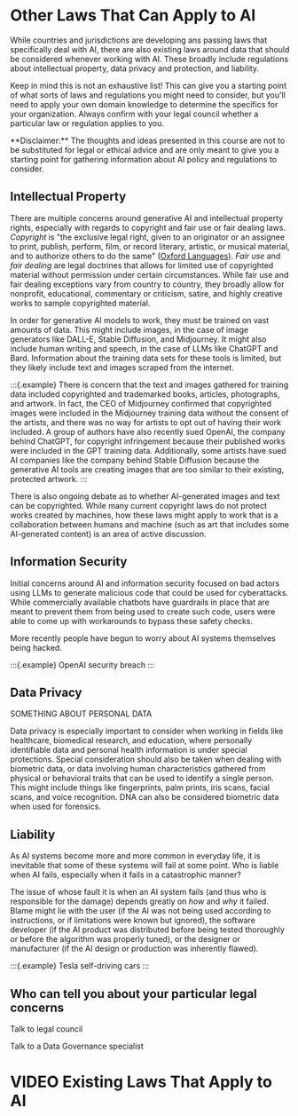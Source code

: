 


# Other Laws That Can Apply to AI

While countries and jurisdictions are developing ans passing laws that specifically deal with AI, there are also existing laws around data that should be considered whenever working with AI. These broadly include regulations about intellectual property, data privacy and protection, and liability.

Keep in mind this is not an exhaustive list! This can give you a starting point of what sorts of laws and regulations you might need to consider, but you'll need to apply your own domain knowledge to determine the specifics for your organization. Always confirm with your legal council whether a particular law or regulation applies to you.

<div class = disclaimer>
**Disclaimer:** The thoughts and ideas presented in this course are not to be substituted for legal or ethical advice and are only meant to give you a starting point for gathering information about AI policy and regulations to consider.
</div>

## Intellectual Property

There are multiple concerns around generative AI and intellectual property rights, especially with regards to copyright and fair use or fair dealing laws. _Copyright_ is "the exclusive legal right, given to an originator or an assignee to print, publish, perform, film, or record literary, artistic, or musical material, and to authorize others to do the same" ([Oxford Languages](https://languages.oup.com/google-dictionary-en/)). _Fair use_ and _fair dealing_ are legal doctrines that allows for limited use of copyrighted material without permission under certain circumstances. While fair use and fair dealing exceptions vary from country to country, they broadly allow for nonprofit, educational, commentary or criticism, satire, and highly creative works to sample copyrighted material. 

In order for generative AI models to work, they must be trained on vast amounts of data. This might include images, in the case of image generators like DALL-E, Stable Diffusion, and Midjourney. It might also include human writing and speech, in the case of LLMs like ChatGPT and Bard. Information about the training data sets for these tools is limited, but they likely include text and images scraped from the internet. 

:::{.example}
There is concern that the text and images gathered for training data included copyrighted and trademarked books, articles, photographs, and artwork. In fact, the CEO of Midjourney confirmed that copyrighted images were included in the Midjourney training data without the consent of the artists, and there was no way for artists to opt out of having their work included. A group of authors have also recently sued OpenAI, the company behind ChatGPT, for copyright infringement because their published works were included in the GPT training data. Additionally, some artists have sued AI companies like the company behind Stable Diffusion because the generative AI tools are creating images that are too similar to their existing, protected artwork.
:::

There is also ongoing debate as to whether AI-generated images and text can be copyrighted. While many current copyright laws do not protect works created by machines, how these laws might apply to work that is a collaboration between humans and machine (such as art that includes some AI-generated content) is an area of active discussion.

## Information Security

Initial concerns around AI and information security focused on bad actors using LLMs to generate malicious code that could be used for cyberattacks. While commercially available chatbots have guardrails in place that are meant to prevent them from being used to create such code, users were able to come up with workarounds to bypass these safety checks.

More recently people have begun to worry about AI systems themselves being hacked. 

:::{.example}
OpenAI security breach
:::

## Data Privacy

SOMETHING ABOUT PERSONAL DATA

Data privacy is especially important to consider when working in fields like healthcare, biomedical research, and education, where personally identifiable data and personal health information is under special protections. Special consideration should also be taken when dealing with biometric data, or data involving human characteristics gathered from physical or behavioral traits that can be used to identify a single person. This might include things like fingerprints, palm prints, iris scans, facial scans, and voice recognition. DNA can also be considered biometric data when used for forensics.


## Liability

As AI systems become more and more common in everyday life, it is inevitable that some of these systems will fail at some point. Who is liable when AI fails, especially when it fails in a catastrophic manner?

The issue of whose fault it is when an AI system fails (and thus who is responsible for the damage) depends greatly on _how_ and _why_ it failed. Blame might lie with the user (if the AI was not being used according to instructions, or if limitations were known but ignored), the software developer (if the AI product was distributed before being tested thoroughly or before the algorithm was properly tuned), or the designer or manufacturer (if the AI design or production was inherently flawed).

:::{.example}
Tesla self-driving cars
:::

## Who can tell you about your particular legal concerns

Talk to legal council

Talk to a Data Governance specialist

# VIDEO Existing Laws That Apply to AI
